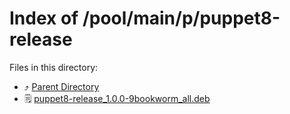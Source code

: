 
# Index of /pool/main/p/puppet8-release
Files in this directory:
- ⤴ [Parent Directory](../)
- 🗒 [puppet8-release_1.0.0-9bookworm_all.deb](puppet8-release_1.0.0-9bookworm_all.deb)
